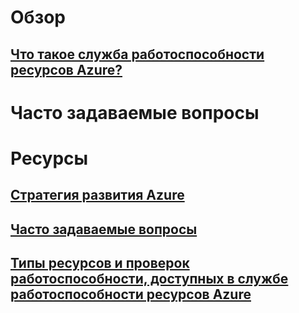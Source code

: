 # Обзор
## [Что такое служба работоспособности ресурсов Azure?](resource-health-overview.md)
# Часто задаваемые вопросы
# Ресурсы
## [Стратегия развития Azure](https://azure.microsoft.com/roadmap/)
## [Часто задаваемые вопросы](resource-health-faq.md)
## [Типы ресурсов и проверок работоспособности, доступных в службе работоспособности ресурсов Azure](resource-health-checks-resource-types.md)
